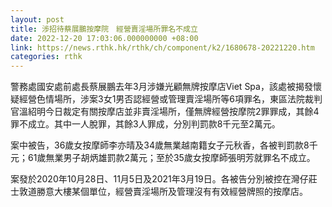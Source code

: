 ```yaml
---
layout: post
title: 涉招待蔡展鵬按摩院　經營賣淫場所罪名不成立
date: 2022-12-20 17:03:06.000000000 +08:00
link: https://news.rthk.hk/rthk/ch/component/k2/1680678-20221220.htm
categories: rthk
---
```


警務處國安處前處長蔡展鵬去年3月涉嫌光顧無牌按摩店Viet Spa，該處被揭發懷疑經營色情場所，涉案3女1男否認經營或管理賣淫場所等6項罪名，東區法院裁判官溫紹明今日裁定有關按摩店並非賣淫場所，僅無牌經營按摩院2罪罪成，其餘4罪不成立。其中一人脫罪，其餘3人罪成，分別判罰款8千元至2萬元。

案中被告，36歲女按摩師李亦晴及34歲無業越南籍女子元秋香，各被判罰款8千元；61歲無業男子胡炳雄罰款2萬元；至於35歲女按摩師張明芳就罪名不成立。

案發於2020年10月28日、11月5日及2021年3月19日。各被告分別被控在灣仔莊士敦道勝意大樓某個單位，經營賣淫場所及管理沒有有效經營牌照的按摩店。
